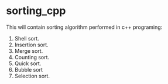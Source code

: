 # sorting_cpp
This will contain sorting algorithm performed in c++ programing:
1) Shell sort.
2) Insertion sort.
3) Merge sort.
4) Counting sort.
5) Quick sort. 
6) Bubble sort 
7) Selection sort.

